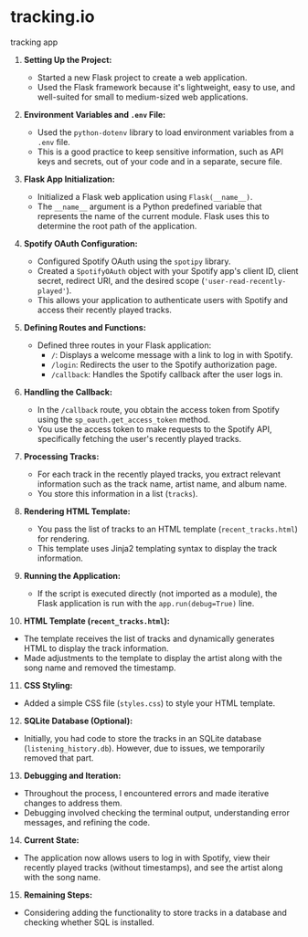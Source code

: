 # tracking.io
tracking app


1. **Setting Up the Project:**
   - Started a new Flask project to create a web application.
   - Used the Flask framework because it's lightweight, easy to use, and well-suited for small to medium-sized web applications.

2. **Environment Variables and `.env` File:**
   - Used the `python-dotenv` library to load environment variables from a `.env` file.
   - This is a good practice to keep sensitive information, such as API keys and secrets, out of your code and in a separate, secure file.

3. **Flask App Initialization:**
   - Initialized a Flask web application using `Flask(__name__)`.
   - The `__name__` argument is a Python predefined variable that represents the name of the current module. Flask uses this to determine the root path of the application.

4. **Spotify OAuth Configuration:**
   - Configured Spotify OAuth using the `spotipy` library.
   - Created a `SpotifyOAuth` object with your Spotify app's client ID, client secret, redirect URI, and the desired scope (`'user-read-recently-played'`).
   - This allows your application to authenticate users with Spotify and access their recently played tracks.

5. **Defining Routes and Functions:**
   - Defined three routes in your Flask application:
      - `/`: Displays a welcome message with a link to log in with Spotify.
      - `/login`: Redirects the user to the Spotify authorization page.
      - `/callback`: Handles the Spotify callback after the user logs in.

6. **Handling the Callback:**
   - In the `/callback` route, you obtain the access token from Spotify using the `sp_oauth.get_access_token` method.
   - You use the access token to make requests to the Spotify API, specifically fetching the user's recently played tracks.

7. **Processing Tracks:**
   - For each track in the recently played tracks, you extract relevant information such as the track name, artist name, and album name.
   - You store this information in a list (`tracks`).

8. **Rendering HTML Template:**
   - You pass the list of tracks to an HTML template (`recent_tracks.html`) for rendering.
   - This template uses Jinja2 templating syntax to display the track information.

9. **Running the Application:**
   - If the script is executed directly (not imported as a module), the Flask application is run with the `app.run(debug=True)` line.

10. **HTML Template (`recent_tracks.html`):**
   - The template receives the list of tracks and dynamically generates HTML to display the track information.
   - Made adjustments to the template to display the artist along with the song name and removed the timestamp.

11. **CSS Styling:**
   - Added a simple CSS file (`styles.css`) to style your HTML template.

12. **SQLite Database (Optional):**
   - Initially, you had code to store the tracks in an SQLite database (`listening_history.db`). However, due to issues, we temporarily removed that part.

13. **Debugging and Iteration:**
   - Throughout the process, I encountered errors and made iterative changes to address them.
   - Debugging involved checking the terminal output, understanding error messages, and refining the code.

14. **Current State:**
   - The application now allows users to log in with Spotify, view their recently played tracks (without timestamps), and see the artist along with the song name.

15. **Remaining Steps:**
   - Considering adding the functionality to store tracks in a database and checking whether SQL is installed.
